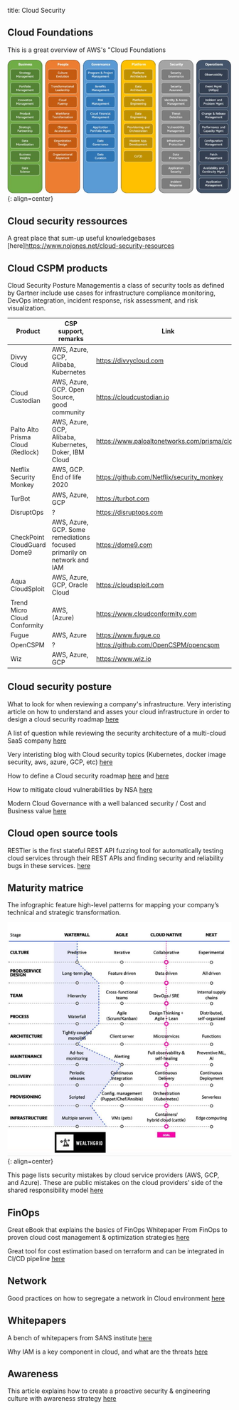 title: Cloud Security

## Cloud Foundations

This is a great overview of AWS's "Cloud Foundations

![Cloud foundations](assets/cloud-foundations.jpeg){: align=center}

## Cloud security ressources

A great place that sum-up useful knowledgebases [here]<https://www.nojones.net/cloud-security-resources>

## Cloud CSPM products

Cloud Security Posture Managementis a class of security tools as defined by Gartner include use cases for infrastructure compliance monitoring, DevOps integration, incident response, risk assessment, and risk visualization.

Product | CSP support, remarks | Link
------------ | ------------- | ------------
Divvy Cloud | AWS, Azure, GCP, Alibaba, Kubernetes | <https://divvycloud.com>
Cloud Custodian | AWS, Azure, GCP. Open Source, good community | <https://cloudcustodian.io>
Palto Alto Prisma Cloud (Redlock) | AWS, Azure, GCP, Alibaba, Kubernetes, Doker, IBM Cloud | <https://www.paloaltonetworks.com/prisma/cloud>
Netflix Security Monkey | AWS, GCP. End of life 2020 | <https://github.com/Netflix/security_monkey>
TurBot | AWS, Azure, GCP | <https://turbot.com>
DisruptOps | ? | <https://disruptops.com>
CheckPoint CloudGuard Dome9 | AWS, Azure, GCP. Some remediations focused primarily on network and IAM | <https://dome9.com>
Aqua CloudSploit | AWS, Azure, GCP, Oracle Cloud | <https://cloudsploit.com>
Trend Micro Cloud Conformity | AWS, (Azure) | <https://www.cloudconformity.com>
Fugue | AWS, Azure | <https://www.fugue.co>
OpenCSPM | ? | <https://github.com/OpenCSPM/opencspm>
Wiz | AWS, Azure, GCP | <https://www.wiz.io>

## Cloud security posture

What to look for when reviewing a company's infrastructure. Very interisting article on how to understand and asses your cloud infrastructure in order to design a cloud security roadmap [here](https://www.marcolancini.it/2022/blog-cloud-security-infrastructure-review/)

A list of question while reviewing the security architecture of a multi-cloud SaaS company [here](https://roadmap.cloudsecdocs.com/infrastructure-review/)

Very interisting blog with Cloud security topics (Kubernetes, docker image security, aws, azure, GCP, etc) [here](https://cloudsecdocs.com/)

How to define a Cloud security roadmap [here](https://roadmap.cloudsecdocs.com/) and [here](https://www.marcolancini.it/cloud-security-strategies/)

How to mitigate cloud vulnerabilities by NSA [here](https://media.defense.gov/2020/Jan/22/2002237484/-1/-1/0/CSI-MITIGATING-CLOUD-VULNERABILITIES_20200121.PDF)

Modern Cloud Governance with a well balanced security / Cost and Business value [here](https://www.chrisfarris.com/post/cloud-gov/)

## Cloud open source tools

RESTler is the first stateful REST API fuzzing tool for automatically testing cloud services through their REST APIs and finding security and reliability bugs in these services. [here](https://github.com/microsoft/restler-fuzzer)

## Maturity matrice

The infographic feature high-level patterns for mapping your company’s technical and strategic transformation.

![Cloud security maturity matrice](assets/cloudsecurity-maturity.jpg){: align=center}

This page lists security mistakes by cloud service providers (AWS, GCP, and Azure). These are public mistakes on the cloud providers' side of the shared responsibility model [here](https://github.com/SummitRoute/csp_security_mistakes)

## FinOps

Great eBook that explains the basics of FinOps Whitepaper From FinOps to proven cloud cost management & optimization strategies [here](https://finopsinpractice.org)

Great tool for cost estimation based on terraform and can be integrated in CI/CD pipeline [here](https://github.com/infracost/infracost)

## Network

Good practices on how to segregate a network in Cloud environment [here](https://github.com/sergiomarotco/Network-segmentation-cheat-sheet)

## Whitepapers

A bench of whitepapers from SANS institute [here](https://www.sans.org/white-papers/?msc=main-nav)

Why IAM is a key component in cloud, and what are the threats [here](https://unit42.paloaltonetworks.com/iam-cloud-threat-research/)

## Awareness

This article explains how to create a proactive security & engineering culture with awareness strategy [here](https://medium.com/life-at-chime/monocle-how-chime-creates-a-proactive-security-engineering-culture-part-1-dedd3846127f)

